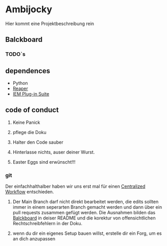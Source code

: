 # Ambijocky

Hier kommt eine Projektbeschreibung rein

## Balckboard

### TODO`s

## dependences

- Python
- [Reaper](https://www.reaper.fm/)
- [IEM Plug-in Suite](https://plugins.iem.at/)

## code of conduct

1. Keine Panick

2. pflege die Doku

3. Halter den Code sauber

4. Hinterlasse nichts, auser deiner Wurst.

5. Easter Eggs sind erwünscht!!!

### git

Der einfachhalthalber haben wir uns erst mal für einen [Centralized Workflow](https://www.git-scm.com/book/en/v2/Distributed-Git-Distributed-Workflows) entschieden.

1. Der Main Branch darf nicht direkt bearbeitet werden, die edits sollten immer in einem seperarten Branch gemacht werden und dann über ein pull requests zusammen gefügt werden. Die Ausnahmen bilden das [Balckboard](#Balckboard) in deiser README und die korektur von offensichtlichen Rechtschreibfehlern in der Doku.

2. wenn du dir ein eigenes Setup bauen willst, erstelle dir ein Forg, um es an dich anzupassen
